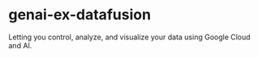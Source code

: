 # genai-ex-datafusion
Letting you control, analyze, and visualize your data using Google Cloud and AI.
